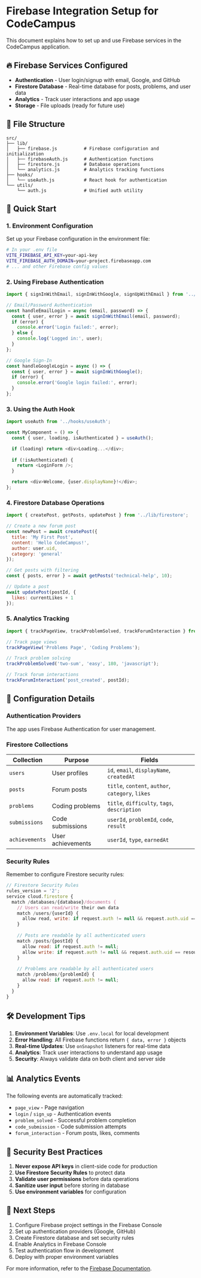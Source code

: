 # Firebase Integration Setup for CodeCampus

This document explains how to set up and use Firebase services in the CodeCampus application.

## 🔥 Firebase Services Configured

- **Authentication** - User login/signup with email, Google, and GitHub
- **Firestore Database** - Real-time database for posts, problems, and user data
- **Analytics** - Track user interactions and app usage
- **Storage** - File uploads (ready for future use)

## 📁 File Structure

```
src/
├── lib/
│   ├── firebase.js          # Firebase configuration and initialization
│   ├── firebaseAuth.js      # Authentication functions
│   ├── firestore.js         # Database operations
│   └── analytics.js         # Analytics tracking functions
├── hooks/
│   └── useAuth.js           # React hook for authentication
└── utils/
    └── auth.js              # Unified auth utility
```

## 🚀 Quick Start

### 1. Environment Configuration

Set up your Firebase configuration in the environment file:

```bash
# In your .env file
VITE_FIREBASE_API_KEY=your-api-key
VITE_FIREBASE_AUTH_DOMAIN=your-project.firebaseapp.com
# ... and other Firebase config values
```

### 2. Using Firebase Authentication

```javascript
import { signInWithEmail, signInWithGoogle, signUpWithEmail } from '../utils/auth';

// Email/Password Authentication
const handleEmailLogin = async (email, password) => {
  const { user, error } = await signInWithEmail(email, password);
  if (error) {
    console.error('Login failed:', error);
  } else {
    console.log('Logged in:', user);
  }
};

// Google Sign-In
const handleGoogleLogin = async () => {
  const { user, error } = await signInWithGoogle();
  if (error) {
    console.error('Google login failed:', error);
  }
};
```

### 3. Using the Auth Hook

```javascript
import useAuth from '../hooks/useAuth';

const MyComponent = () => {
  const { user, loading, isAuthenticated } = useAuth();

  if (loading) return <div>Loading...</div>;
  
  if (!isAuthenticated) {
    return <LoginForm />;
  }

  return <div>Welcome, {user.displayName}!</div>;
};
```

### 4. Firestore Database Operations

```javascript
import { createPost, getPosts, updatePost } from '../lib/firestore';

// Create a new forum post
const newPost = await createPost({
  title: 'My First Post',
  content: 'Hello CodeCampus!',
  author: user.uid,
  category: 'general'
});

// Get posts with filtering
const { posts, error } = await getPosts('technical-help', 10);

// Update a post
await updatePost(postId, { 
  likes: currentLikes + 1 
});
```

### 5. Analytics Tracking

```javascript
import { trackPageView, trackProblemSolved, trackForumInteraction } from '../lib/analytics';

// Track page views
trackPageView('Problems Page', 'Coding Problems');

// Track problem solving
trackProblemSolved('two-sum', 'easy', 180, 'javascript');

// Track forum interactions
trackForumInteraction('post_created', postId);
```

## 🔧 Configuration Details

### Authentication Providers

The app uses Firebase Authentication for user management.

### Firestore Collections

| Collection | Purpose | Fields |
|------------|---------|---------|
| `users` | User profiles | `id`, `email`, `displayName`, `createdAt` |
| `posts` | Forum posts | `title`, `content`, `author`, `category`, `likes` |
| `problems` | Coding problems | `title`, `difficulty`, `tags`, `description` |
| `submissions` | Code submissions | `userId`, `problemId`, `code`, `result` |
| `achievements` | User achievements | `userId`, `type`, `earnedAt` |

### Security Rules

Remember to configure Firestore security rules:

```javascript
// Firestore Security Rules
rules_version = '2';
service cloud.firestore {
  match /databases/{database}/documents {
    // Users can read/write their own data
    match /users/{userId} {
      allow read, write: if request.auth != null && request.auth.uid == userId;
    }
    
    // Posts are readable by all authenticated users
    match /posts/{postId} {
      allow read: if request.auth != null;
      allow write: if request.auth != null && request.auth.uid == resource.data.author;
    }
    
    // Problems are readable by all authenticated users
    match /problems/{problemId} {
      allow read: if request.auth != null;
    }
  }
}
```

## 🛠️ Development Tips

1. **Environment Variables**: Use `.env.local` for local development
2. **Error Handling**: All Firebase functions return `{ data, error }` objects
3. **Real-time Updates**: Use `onSnapshot` listeners for real-time data
4. **Analytics**: Track user interactions to understand app usage
5. **Security**: Always validate data on both client and server side

## 📊 Analytics Events

The following events are automatically tracked:

- `page_view` - Page navigation
- `login` / `sign_up` - Authentication events
- `problem_solved` - Successful problem completion
- `code_submission` - Code submission attempts
- `forum_interaction` - Forum posts, likes, comments

## 🔐 Security Best Practices

1. **Never expose API keys** in client-side code for production
2. **Use Firestore Security Rules** to protect data
3. **Validate user permissions** before data operations
4. **Sanitize user input** before storing in database
5. **Use environment variables** for configuration

## 🚀 Next Steps

1. Configure Firebase project settings in the Firebase Console
2. Set up authentication providers (Google, GitHub)
3. Create Firestore database and set security rules
4. Enable Analytics in Firebase Console
5. Test authentication flow in development
6. Deploy with proper environment variables

For more information, refer to the [Firebase Documentation](https://firebase.google.com/docs).

